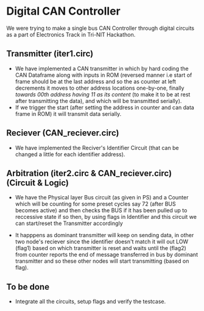 # Digital CAN Controller

We were trying to make a single bus CAN Controller through digital circuits as a part of Electronics Track in Tri-NIT Hackathon. 

## Transmitter (iter1.circ)

- We have implemented a CAN transmitter in which by hard coding the CAN Dataframe along with inputs in ROM (reversed manner i.e start of frame should be at the last address and
  so the as counter at left decrements it moves to other address locations one-by-one, finally *towards 00th address having 11 as its content* (to make it to be at rest after
  transmitting the data), and which will be transmitted serially).
- If we trigger the start (after setting the address in counter and can data frame in ROM) it will transmit data serially.

## Reciever (CAN_reciever.circ)

- We have implemented the Reciver's Identifier Circuit (that can be changed a little for each identifier address).

## Arbitration (iter2.circ & CAN_reciever.circ) (Circuit & Logic)

-  We have the Physical layer Bus circuit (as given in PS) and a Counter which will be counting for some preset cycles say 72 (after BUS becomes active) and then checks the BUS
  if it has been pulled up to reccessive state if so then, by using flags in Identifier and this circuit we can start/reset the Transmitter accordingly

- It happpens as dominant transmitter will keep on sending data, in other two node's reciever since the identifier doesn't match it will out LOW (flag1) based on which transmitter
  is reset and waits until the (flag2) from counter reports the end of message transferred in bus by dominant transmitter and so these other nodes will start transmitting (based on flag).

## To be done

- Integrate all the circuits, setup flags and verify the testcase.

